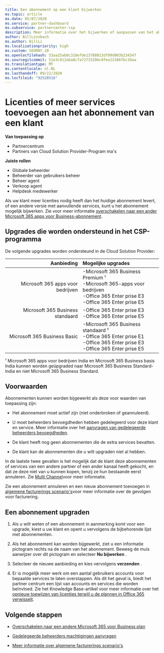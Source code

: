 ```yaml
---
title: Een abonnement op een klant bijwerken
ms.topic: article
ms.date: 05/07/2020
ms.service: partner-dashboard
ms.subservice: partnercenter-csp
description: Meer informatie over het bijwerken of aanpassen van het abonnement van een klant. Voeg meer licenties toe of ga naar een andere versie met meer services.
author: BillLinzbach
ms.author: BillLi
ms.localizationpriority: high
ms.custom: SEOMAY.20
ms.openlocfilehash: 53aa25ab0c318efde13788013df09d003b234347
ms.sourcegitcommit: 51e3c912eba8cfa72733206c0fee22386fbc34aa
ms.translationtype: MT
ms.contentlocale: nl-NL
ms.lasthandoff: 09/22/2020
ms.locfileid: "92528516"
---
```

# <a name="add-licenses-or-more-services-to-a-customers-subscription"></a>Licenties of meer services toevoegen aan het abonnement van een klant

**Van toepassing op**

- Partnercentrum
- Partners van Cloud Solution Provider-Program ma's

**Juiste rollen**

- Globale beheerder
- Beheerder van gebruikers beheer
- Beheer agent
- Verkoop agent
- Helpdesk medewerker

Als uw klant meer licenties nodig heeft dan het huidige abonnement levert, of een andere versie met aanvullende services, kunt u het abonnement mogelijk bijwerken. Zie voor meer informatie [overschakelen naar een ander Microsoft 365 apps voor Business-abonnement](/microsoft-365/commerce/subscriptions/switch-to-a-different-plan).

## <a name="upgrades-supported-in-the-csp-program"></a>Upgrades die worden ondersteund in het CSP-programma <a id="upgradesubscription"></a>

De volgende upgrades worden ondersteund in de Cloud Solution Provider:

| Aanbieding | Mogelijke upgrades|
|---:|:---|
| Microsoft 365 apps voor bedrijven   | -Microsoft 365 Business Premium ¹ <br/>  -Microsoft 365-apps voor bedrijven <br/> -Office 365 Enter prise E3 <br/> -Office 365 Enter prise E5 <br/> |
| Microsoft 365 Business standaard    | -Office 365 Enter prise E3 <br/> -Office 365 Enter prise E5 <br/> |
| Microsoft 365 Business Basic | -Microsoft 365 Business standaard ¹ <br/> -Office 365 Enter prise E1 <br/> -Office 365 Enter prise E3<br/> -Office 365 Enter prise E5 <br/> |

¹ Microsoft 365 apps voor bedrijven India en Microsoft 365 Business basis India kunnen worden geüpgraded naar Microsoft 365 Business Standard-India en niet Microsoft 365 Business Standard.


## <a name="conditions"></a>Voorwaarden

Abonnementen kunnen worden bijgewerkt als deze voor waarden van toepassing zijn:

- Het abonnement moet actief zijn (niet onderbroken of geannuleerd).

- U moet beheerders bevoegdheden hebben gedelegeerd voor deze klant en service. Meer informatie over het [aanvragen van gedelegeerde beheerders bevoegdheden](request-a-relationship-with-a-customer.md).

- De klant heeft nog geen abonnementen die de extra services bevatten.

- De klant kan de abonnementen die u wilt upgraden niet al hebben.

In de laatste twee gevallen is het mogelijk dat de klant deze abonnementen of services van een andere partner of een ander kanaal heeft gekocht, en dat ze deze niet van u kunnen kopen, tenzij ze hun bestaande eerst annuleren. Zie [Multi Channel](multichannel.md)voor meer informatie.

Zie een abonnement annuleren en een nieuw abonnement toevoegen in [algemene facturerings scenario's](common-billing-scenarios.md)voor meer informatie over de gevolgen voor facturering.

## <a name="upgrade-a-subscription"></a>Een abonnement upgraden

1. Als u wilt weten of een abonnement in aanmerking komt voor een upgrade, kiest u uw klant en opent u vervolgens de bijbehorende lijst met abonnementen.

2. Als het abonnement kan worden bijgewerkt, ziet u een informatie pictogram rechts na de naam van het abonnement. Beweeg de muis aanwijzer over dit pictogram en selecteer **Nu bijwerken** .

3. Selecteer de nieuwe aanbieding en kies vervolgens **verzenden** .

4. Er is mogelijk meer werk om een aantal gebruikers accounts voor bepaalde services te laten overstappen. Als dit het geval is, biedt het partner centrum een lijst van accounts en services die worden beïnvloed. Zie het Knowledge Base-artikel voor meer informatie over het [opnieuw toewijzen van licenties terwijl u de plannen in Office 365 verwisselt](/microsoft-365/commerce/subscriptions/switch-to-a-different-plan).


## <a name="next-steps"></a>Volgende stappen

- [Overschakelen naar een andere Microsoft 365 voor Business plan](/microsoft-365/commerce/subscriptions/switch-to-a-different-plan)

- [Gedelegeerde beheerders machtigingen aanvragen](request-a-relationship-with-a-customer.md)

- [Meer informatie over algemene facturerings scenario's](common-billing-scenarios.md)
